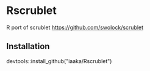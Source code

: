 # Rscrublet
R port of scrublet https://github.com/swolock/scrublet<br/>
## Installation
devtools::install_github("iaaka/Rscrublet")

